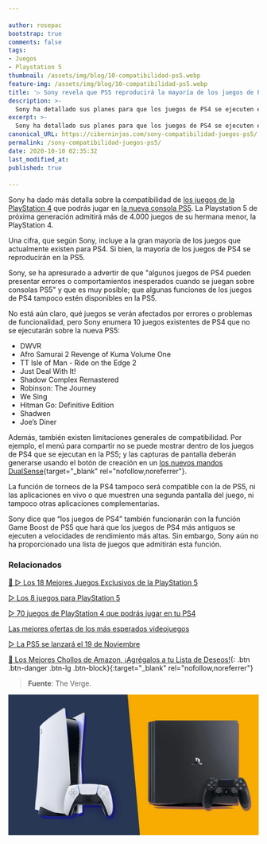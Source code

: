 ```yaml
---

author: rosepac
bootstrap: true
comments: false
tags:
- Juegos
- Playstation 5
thumbnail: /assets/img/blog/10-compatibilidad-ps5.webp
feature-img: /assets/img/blog/10-compatibilidad-ps5.webp
title: '▷ Sony revela que PS5 reproducirá la mayoría de los juegos de PS4, pero algunos podrían presentar errores'
description: >-
  Sony ha detallado sus planes para que los juegos de PS4 se ejecuten en la PS5. La gran mayoría de los juegos más antiguos deberían funcionar en la PS5, pero Sony advierte que algunos pueden presentar errores y una reducción en las funciones disponibles.
excerpt: >-
  Sony ha detallado sus planes para que los juegos de PS4 se ejecuten en la PS5. La gran mayoría de los juegos más antiguos deberían funcionar en la PS5, pero Sony advierte que algunos pueden presentar errores y una reducción en las funciones disponibles.
canonical_URL: https://ciberninjas.com/sony-compatibilidad-juegos-ps5/
permalink: /sony-compatibilidad-juegos-ps5/
date: 2020-10-10 02:35:32
last_modified_at: 
published: true

---
```


Sony ha dado más detalla sobre la compatibilidad de [los juegos de la PlayStation 4](https://ciberninjas.com/mejores-juegos-ps5/) que podrás jugar en [la nueva consola PS5](https://ciberninjas.com/compra-ps5/). La Playstation 5 de próxima generación admitirá más de 4.000 juegos de su hermana menor, la PlayStation 4.

Una cifra, que según Sony, incluye a la gran mayoría de los juegos que actualmente existen para PS4. Si bien, la mayoría de los juegos de PS4 se reproducirán en la PS5.

Sony, se ha apresurado a advertir de que "algunos juegos de PS4 pueden presentar errores o comportamientos inesperados cuando se juegan sobre consolas PS5" y que es muy posible; que algunas funciones de los juegos de PS4 tampoco estén disponibles en la PS5.

No está aún claro, qué juegos se verán afectados por errores o problemas de funcionalidad, pero Sony enumera 10 juegos existentes de PS4 que no se ejecutarán sobre la nueva PS5:

- DWVR
- Afro Samurai 2 Revenge of Kuma Volume One
- TT Isle of Man - Ride on the Edge 2
- Just Deal With It!
- Shadow Complex Remastered
- Robinson: The Journey
- We Sing
- Hitman Go: Definitive Edition
- Shadwen
- Joe’s Diner

Además, también existen limitaciones generales de compatibilidad. Por ejemplo, el menú para compartir no se puede mostrar dentro de los juegos de PS4 que se ejecutan en la PS5; y las capturas de pantalla deberán generarse usando el botón de creación en un [los nuevos mandos DualSense](https://amzn.to/2IjakTP){target="_blank" rel="nofollow,noreferrer"}.

La función de torneos de la PS4 tampoco será compatible con la de PS5, ni las aplicaciones en vivo o que muestren una segunda pantalla del juego, ni tampoco otras aplicaciones complementarias.

Sony dice que “los juegos de PS4” también funcionarán con la función Game Boost de PS5 que hará que los juegos de PS4 más antiguos se ejecuten a velocidades de rendimiento más altas. Sin embargo, Sony aún no ha proporcionado una lista de juegos que admitirán esta función.

### **Relacionados** <!-- omit in toc -->

[🥇 ▷ Los 18 Mejores Juegos Exclusivos de la PlayStation 5](https://ciberninjas.com/juegos-exclusivos-ps5/)

[▷ Los 8 juegos para PlayStation 5](https://ciberninjas.com/rumores-juegos-ps5/)

[▷ 70 juegos de PlayStation 4 que podrás jugar en tu PS4](https://ciberninjas.com/mejores-juegos-ps5/)

[Las mejores ofertas de los más esperados videojuegos](https://ciberninjas.com/videojuegos/)

[▷ La PS5 se lanzará el 19 de Noviembre](https://ciberninjas.com/compra-ps5/)

[🛒 Los Mejores Chollos de Amazon, ¡Agrégalos a tu Lista de Deseos!](/amazon/ "Los Mejores Chollos de Amazon, Ofertas Flash, Black Monday y Amazon Prime Day"){: .btn .btn-danger .btn-lg .btn-block}{:target="_blank" rel="nofollow,noreferrer"}

> **Fuente**: The Verge.

![Sony revela que PS5 reproducirá la mayoría de los juegos de PS4, pero algunos podrían presentar errores](/assets/img/blog/10-compatibilidad-ps5.webp "Sony revela que PS5 reproducirá la mayoría de los juegos de PS4, pero algunos podrían presentar errores")